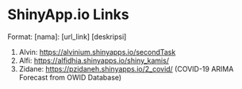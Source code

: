 # ShinyApp.io Links
Format: [nama]: [url_link] [deskripsi]
1. Alvin: https://alvinium.shinyapps.io/secondTask
2. Alfi: https://alfidhia.shinyapps.io/shiny_kamis/
3. Zidane: https://pzidaneh.shinyapps.io/2_covid/ (COVID-19 ARIMA Forecast from OWID Database)

